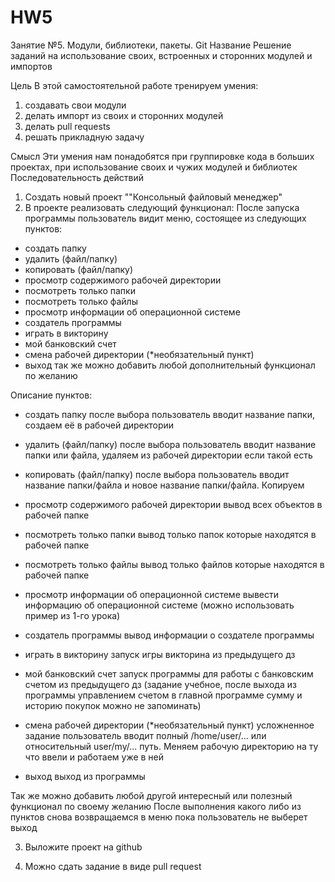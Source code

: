 # HW5
Занятие №5. Модули, библиотеки, пакеты. Git
Название
Решение заданий на использование своих, встроенных и сторонних модулей и импортов

Цель
В этой самостоятельной работе тренируем умения:
1. создавать свои модули
2. делать импорт из своих и сторонних модулей
3. делать pull requests
4. решать прикладную задачу

Смысл
Эти умения нам понадобятся при группировке кода в больших проектах, при использование своих и чужих модулей и библиотек
Последовательность действий

1. Создать новый проект ""Консольный файловый менеджер"
2. В проекте реализовать следующий функционал:
После запуска программы пользователь видит меню, состоящее из следующих пунктов:
- создать папку
- удалить (файл/папку)
- копировать (файл/папку)
- просмотр содержимого рабочей директории
- посмотреть только папки
- посмотреть только файлы
- просмотр информации об операционной системе
- создатель программы
- играть в викторину
- мой банковский счет
- смена рабочей директории (*необязательный пункт)
- выход
так же можно добавить любой дополнительный функционал по желанию

Описание пунктов:
- создать папку
после выбора пользователь вводит название папки, создаем её в рабочей директории

- удалить (файл/папку)
после выбора пользователь вводит название папки или файла, удаляем из рабочей директории если такой есть

- копировать (файл/папку)
после выбора пользователь вводит название папки/файла и новое название папки/файла. Копируем 

- просмотр содержимого рабочей директории
вывод всех объектов в рабочей папке

- посмотреть только папки
вывод только папок которые находятся в рабочей папке

- посмотреть только файлы
вывод только файлов которые находятся в рабочей папке

- просмотр информации об операционной системе
вывести информацию об операционной системе (можно использовать пример из 1-го урока)

- создатель программы
вывод информации о создателе программы

- играть в викторину
запуск игры викторина из предыдущего дз

- мой банковский счет
запуск программы для работы с банковским счетом из предыдущего дз (задание учебное, после выхода из программы управлением счетом в главной программе сумму и историю покупок можно не запоминать)

- смена рабочей директории (*необязательный пункт)
усложненное задание пользователь вводит полный /home/user/... или относительный user/my/... путь. Меняем рабочую директорию на ту что ввели и работаем уже в ней


- выход
выход из программы


Так же можно добавить любой другой интересный или полезный функционал по своему желанию
После выполнения какого либо из пунктов снова возвращаемся в меню пока пользователь не выберет выход

3. Выложите проект на github

4. Можно сдать задание в виде pull request
